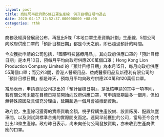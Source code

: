 ```yaml
---
layout: post
title: 商經局再批資助5條口罩生產線　供貨目標日期均過去
date: 2020-04-17 12:52:37.000000000 +08:00
categories: rthk
---
```


商務及經濟發展局公布，再批出5條「本地口罩生產資助計劃」生產線，5間公司向政府供應口罩的「預計目標日期」都是今天之前，即已超過預計的時間。

今次獲批申請的公司包括，「國藥科技醫療用品」，其向政府供應口罩的「預計目標日期」是本月10日，預每月平均向政府供應200萬個口罩；Hong Kong Lion Production Company Limited 的「預計目標日期」為本月15日，每月向政府供應55萬個口罩；而另外3間，香港人醫療用品、益成醫療用品及新德利有限公司的「預計目標日期」都是昨天，預每月平均向政府供應200萬和120萬個口罩。

當局表示，申請資助公司提出的「預計目標日期」，是批核申請的其中一項準則，若有關公司未能在目標日期前開始向政府供應口罩，可申請延期最多一個月，但如無特殊原因及具備充分理由，延期超過一個月會被撤銷資助。

政府說，生產線可獲得的實際資助金額，視乎採購生產設備、設置廠房、配置無塵車間，以及測試與標準合規的實際開支而定。連同早前獲批的公司，當局至今合共批出13條生產線。政府昨日表示，尚未向任何公司發放資助，亦未收到生產商供應的口罩。

